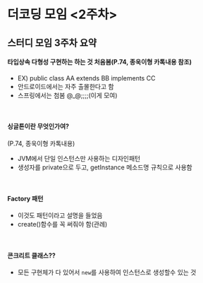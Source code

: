 
# 더코딩 모임 <2주차>
## 스터디 모임 3주차 요약
#### 타입상속 다형성 구현하는 하는 것 처음봄(P.74, 종욱이형 카톡내용 참조)
- EX)
    public class AA extends BB implements CC
- 안드로이드에서는 자주 출몰한다고 함
- 스프링에서는 첨봄 @_@;;;;(이게 모여)
<br>

#### 싱글톤이란 무엇인가여?
(P.74, 종욱이형 카톡내용)
- JVM에서 단일 인스턴스만 사용하는 디자인패턴
- 생성자를 private으로 두고, getInstance 메소드명
  규칙으로 사용함
<br>

#### Factory 패턴
- 이것도 패턴이라고 설명을 들었음
- create()함수를 꼭 써줘야 함(관례)
<br>

#### 콘크리트 클래스??
- 모든 구현체가 다 있어서 `new`를 사용하여 인스턴스로 생성할수 있는 것